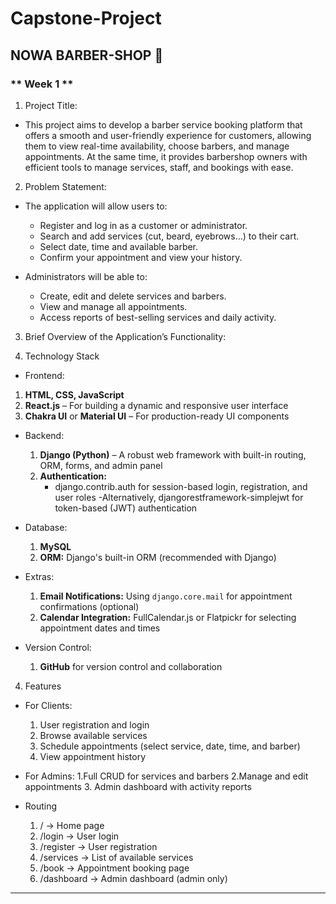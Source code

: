 # **Capstone-Project**
## **NOWA BARBER-SHOP** 💈

### ** Week 1 **
1. Project Title:
- This project aims to develop a barber service booking platform that offers a smooth and user-friendly experience for customers, allowing them to view real-time availability, choose barbers, and manage appointments. At the same time, it provides barbershop owners with efficient tools to manage services, staff, and bookings with ease.
2. Problem Statement:
- The application will allow users to:

  - Register and log in as a customer or administrator.
  - Search and add services (cut, beard, eyebrows...) to their cart.
  - Select date, time and available barber.
  - Confirm your appointment and view your history.

- Administrators will be able to:

  - Create, edit and delete services and barbers.
  - View and manage all appointments.
  - Access reports of best-selling services and daily activity.

3. Brief Overview of the Application’s Functionality:
 

4. Technology Stack

 - Frontend:
  1.  **HTML, CSS, JavaScript**
  2. **React.js** – For building a dynamic and responsive user interface
  3. **Chakra UI** or **Material UI** – For production-ready UI components

- Backend:
    1. **Django (Python)** – A robust web framework with built-in routing, ORM, forms, and admin panel
    2. **Authentication:**
        - django.contrib.auth for session-based login, registration, and user roles
        -Alternatively, djangorestframework-simplejwt for token-based (JWT) authentication

- Database:
    1. **MySQL**
    2. **ORM:** Django's built-in ORM (recommended with Django)

- Extras:
    1. **Email Notifications:** Using `django.core.mail` for appointment confirmations (optional)
    2. **Calendar Integration:** FullCalendar.js or Flatpickr for selecting appointment dates and times

- Version Control:
    1. **GitHub** for version control and collaboration

4. Features

- For Clients:
    1. User registration and login
    2. Browse available services
    3. Schedule appointments (select service, date, time, and barber)
    4. View appointment history

- For Admins:
    1.Full CRUD for services and barbers
    2.Manage and edit appointments
    3. Admin dashboard with activity reports

- Routing

    1. / → Home page
    2. /login → User login
    3. /register → User registration
    4. /services → List of available services
    5. /book → Appointment booking page
    6. /dashboard → Admin dashboard (admin only)

---
